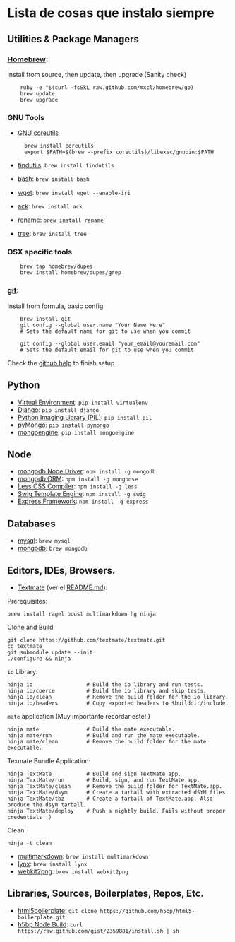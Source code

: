 Lista de cosas que instalo siempre
==============

Utilities & Package Managers
--------------------------


### [Homebrew][]: ###

Install from source, then update, then upgrade (Sanity check)

        ruby -e "$(curl -fsSkL raw.github.com/mxcl/homebrew/go)
        brew update
        brew upgrade

[Homebrew]:         http://mxcl.github.com/homebrew/



### GNU Tools ###

* [GNU coreutils][]

        brew install coreutils
        export $PATH=$(brew --prefix coreutils)/libexec/gnubin:$PATH


* [findutils][]:    `brew install findutils`
* [bash][]:         `brew install bash`
* [wget][]:         `brew install wget --enable-iri`
* [ack][]:          `brew install ack`
* [rename][]: `brew install rename`
* [tree][]:   `brew install tree`

[GNU coreutils]:    http://www.gnu.org/software/coreutils/
[findutils]:        http://www.gnu.org/software/findutils/
[bash]:             http://www.gnu.org/software/bash/
[wget]:             http://www.gnu.org/software/wget/
[ack]:              http://betterthangrep.com/
[rename]:           http://plasmasturm.org/code/rename/
[tree]:             http://mama.indstate.edu/users/ice/tree/



### OSX specific tools ###

        brew tap homebrew/dupes
        brew install homebrew/dupes/grep



### [git][]: ###

Install from formula, basic config

        brew install git 
        git config --global user.name "Your Name Here"
        # Sets the default name for git to use when you commit

        git config --global user.email "your_email@youremail.com"
        # Sets the default email for git to use when you commit

Check the [github help][] to finish setup


[git]:              http://git-scm.org/
[github help]:      https://help.github.com/articles/set-up-git



Python
------
* [Virtual Environment][]:          `pip install virtualenv`
* [Django][]:                       `pip install django`
* [Python Imaging Library (PIL)][]: `pip install pil`
* [pyMongo][]:                      `pip install pymongo`
* [mongoengine]():                  `pip install mongoengine`

[Virtual Environment]:          http://http://pypi.python.org/pypi/virtualenv
[Django]:                       http://djangoproject.com
[Python Imaging Library (PIL)]: http://www.pythonware.com/products/pil/
[pyMongo]:                      http://www.mongodb.org/display/DOCS/Python+Language+Center


Node
----

* [mongodb Node Driver][]:  `npm install -g mongodb`
* [mongodb ORM][]:          `npm install -g mongoose`
* [Less CSS Compiler][]:    `npm install -g less`
* [Swig Template Engine][]: `npm install -g swig`
* [Express Framework][]:    `npm install -g express`

[mongodb Node Driver]:  http://www.mongodb.org/display/DOCS/node.JS
[mongodb ORM]:          http://mongoosejs.com/
[Less CSS Compiler]:    http://lessjs.org/
[Swig Template Engine]: http://paularmstrong.github.com/swig/
[Express Framework]:    http://expressjs.com


Databases
---------
* [mysql][]:    `brew mysql`
* [mongodb][]:  `brew mongodb`

[mysql]:    http://mysql.com
[mongodb]:  http:/mongodb.org


Editors, IDEs, Browsers.
------------------
* [Textmate][] (ver el [README.md][textmate_readme]):

Prerequisites:

    brew install ragel boost multimarkdown hg ninja

Clone and Build

    git clone https://github.com/textmate/textmate.git  
    cd textmate
    git submodule update --init
    ./configure && ninja


`io` Library:

    ninja io                 # Build the io library and run tests.
    ninja io/coerce          # Build the io library and skip tests.
    ninja io/clean           # Remove the build folder for the io library.
    ninja io/headers         # Copy exported headers to $builddir/include.

`mate` application (Muy importante recordar este!!)

    ninja mate               # Build the mate executable.
    ninja mate/run           # Build and run the mate executable.
    ninja mate/clean         # Remove the build folder for the mate executable.

Texmate Bundle Application:

    ninja TextMate           # Build and sign TextMate.app.
    ninja TextMate/run       # Build, sign, and run TextMate.app.
    ninja TextMate/clean     # Remove the build folder for TextMate.app.
    ninja TextMate/dsym      # Create a tarball with extracted dSYM files.
    ninja TextMate/tbz       # Create a tarball of TextMate.app. Also produce the dsym tarball.
    ninja TextMate/deploy    # Push a nightly build. Fails without proper credentials :)

Clean

    ninja -t clean

* [multimarkdown][]:    `brew install multimarkdown`
* [lynx][]:             `brew install lynx`
* [webkit2png][]:       `brew install webkit2png`


[multimarkdown]:    https://github.com/fletcher/peg-multimarkdown
[Textmate]:         https://github.com/textmate/textmate
[textmate_readme]:  https://github.com/textmate/textmate/blob/master/README.md
[lynx]:             http://lynx.isc.org/
[webkit2png]:       http://www.paulhammond.org/webkit2png/


Libraries, Sources, Boilerplates, Repos, Etc.
----------------------------------------------
* [html5boilerplate][]: `git clone https://github.com/h5bp/html5-boilerplate.git`
* [h5bp Node Build][]:  `curl https://raw.github.com/gist/2359881/install.sh | sh`

[html5boilerplate]: http://html5boilerplate.com/
[h5bp Node Build]:  https://github.com/h5bp/node-build-script